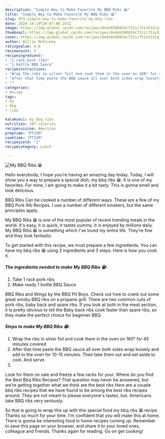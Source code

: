 ```yaml
---
description: "Simple Way to Make Favorite My BBQ Ribs 😁"
title: "Simple Way to Make Favorite My BBQ Ribs 😁"
slug: 973-simple-way-to-make-favorite-my-bbq-ribs
date: 2020-10-19T20:07:00.253Z
image: https://img-global.cpcdn.com/recipes/0edeb588034cf311/751x532cq70/my-bbq-ribs-😁-recipe-main-photo.jpg
thumbnail: https://img-global.cpcdn.com/recipes/0edeb588034cf311/751x532cq70/my-bbq-ribs-😁-recipe-main-photo.jpg
cover: https://img-global.cpcdn.com/recipes/0edeb588034cf311/751x532cq70/my-bbq-ribs-😁-recipe-main-photo.jpg
author: Willie McKinney
ratingvalue: 4.6
reviewcount: 3
recipeingredient:
- "1 rack pork ribs"
- "1 bottle BBQ Sauce"
recipeinstructions:
- "Wrap the ribs in silver foil and cook them in the oven on 160° for 45 minutes covered"
- "After that time paste the BBQ sauce all over both sides wrap loosely and add to the oven for 10-15 minutes. Then take them out and set aside to cool. And serve."
- ""
categories:
- Recipe
tags:
- my
- bbq
- ribs

katakunci: my bbq ribs 
nutrition: 197 calories
recipecuisine: American
preptime: "PT15M"
cooktime: "PT32M"
recipeyield: "1"
recipecategory: Lunch

---
```



![My BBQ Ribs 😁](https://img-global.cpcdn.com/recipes/0edeb588034cf311/751x532cq70/my-bbq-ribs-😁-recipe-main-photo.jpg)

Hello everybody, I hope you're having an amazing day today. Today, I will show you a way to prepare a special dish, my bbq ribs 😁. It is one of my favorites. For mine, I am going to make it a bit tasty. This is gonna smell and look delicious.

BBQ Ribs Can be cooked a number of different ways. These are a few of my BBQ Pork Rib Recipes. I use a number of different smokers, but the same principles apply.

My BBQ Ribs 😁 is one of the most popular of recent trending meals in the world. It's easy, it is quick, it tastes yummy. It is enjoyed by millions daily. My BBQ Ribs 😁 is something which I've loved my entire life. They're fine and they look fantastic.


To get started with this recipe, we must prepare a few ingredients. You can have my bbq ribs 😁 using 2 ingredients and 3 steps. Here is how you cook it.

<!--inarticleads1-->

##### The ingredients needed to make My BBQ Ribs 😁:

1. Take 1 rack pork ribs
1. Make ready 1 bottle BBQ Sauce


BBQ Ribs and Wings by the BBQ Pit Boys. Check out how to crank out some great smoky BBQ ribs on a propane grill. There are two common cuts of pork ribs, baby back and spare ribs. If you look at both in the meat section, it is pretty obvious to tell the Baby back ribs cook faster than spare ribs, so they make the perfect choice for beginner BBQ. 

<!--inarticleads2-->

##### Steps to make My BBQ Ribs 😁:

1. Wrap the ribs in silver foil and cook them in the oven on 160° for 45 minutes covered
1. After that time paste the BBQ sauce all over both sides wrap loosely and add to the oven for 10-15 minutes. Then take them out and set aside to cool. And serve.
1. 


Look for them on sale and freeze a few racks for your. Where do you find the Best Bbq Ribs Recipes? That question may never be answered, but we&#39;re getting together what we think are the best ribs Here are a couple bbq ribs recipes that we have found to be among the best ribs recipes around. They are not meant to please everyone&#39;s tastes, but. Americans take BBQ ribs very seriously. 

So that is going to wrap this up with this special food my bbq ribs 😁 recipe. Thanks so much for your time. I'm confident that you will make this at home. There is gonna be interesting food in home recipes coming up. Remember to save this page on your browser, and share it to your loved ones, colleague and friends. Thanks again for reading. Go on get cooking!
